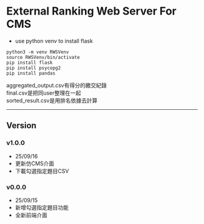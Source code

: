 # External Ranking Web Server For CMS

- use python venv to install flask

```
python3 -m venv RWSVenv
source RWSVenv/bin/activate
pip install flask
pip install psycopg2
pip install pandas

```

aggregated_output.csv有得分的繳交紀錄  
final.csv是把同user整理在一起  
sorted_result.csv是用排名依據去計算  

---

## Version

### v1.0.0
* 25/09/16
* 更新仿CMS介面
* 下載勾選指定題目CSV

### v0.0.0
* 25/09/15
* 新增勾選指定題目功能
* 全新前端介面
